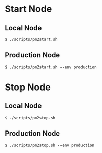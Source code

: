 # Start Node

## Local Node

`$ ./scripts/pm2start.sh`

## Production Node

`$ ./scripts/pm2start.sh --env production`

# Stop Node

## Local Node

`$ ./scripts/pm2stop.sh`

## Production Node

`$ ./scripts/pm2stop.sh --env production`